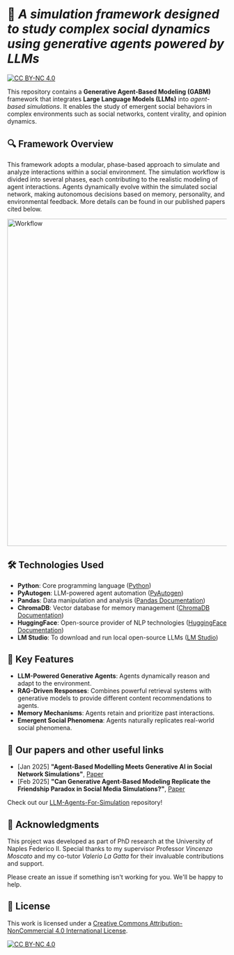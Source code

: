 # 🤖 *A simulation framework designed to study complex social dynamics using generative agents powered by LLMs*
[![CC BY-NC 4.0][cc-by-nc-shield]][cc-by-nc]

This repository contains a **Generative Agent-Based Modeling (GABM)** framework that integrates **Large Language Models (LLMs)** into *agent-based simulations*. It enables the study of emergent social behaviors in complex environments such as social networks, content virality, and opinion dynamics.

## 🔍 Framework Overview
This framework adopts a modular, phase-based approach to simulate and analyze interactions within a social environment. The simulation workflow is divided into several phases, each contributing to the realistic modeling of agent interactions. Agents dynamically evolve within the simulated social network, making autonomous decisions based on memory, personality, and environmental feedback. More details can be found in our published papers cited below.

<img src="https://github.com/user-attachments/assets/5a86c3b2-a872-4d9e-a33f-1a0dbffed032" alt="Workflow" width="750">

## 🛠 Technologies Used
- **Python**: Core programming language ([Python](https://www.python.org/))
- **PyAutogen**: LLM-powered agent automation ([PyAutogen](https://github.com/microsoft/autogen))
- **Pandas**: Data manipulation and analysis ([Pandas Documentation](https://pandas.pydata.org/))
- **ChromaDB**: Vector database for memory management ([ChromaDB Documentation](https://docs.trychroma.com/))
- **HuggingFace**: Open-source provider of NLP technologies ([HuggingFace Documentation](https://huggingface.co/docs))
- **LM Studio**: To download and run local open-source LLMs ([LM Studio](https://lmstudio.ai/))

## 🌟 Key Features
- **LLM-Powered Generative Agents**: Agents dynamically reason and adapt to the environment.
- **RAG-Driven Responses**: Combines powerful retrieval systems with generative models to provide different content recommendations to agents.
- **Memory Mechanisms**: Agents retain and prioritize past interactions.
- **Emergent Social Phenomena**: Agents naturally replicates real-world social phenomena. 

## 📰 Our papers and other useful links

* [Jan 2025] **"Agent-Based Modelling Meets Generative AI in Social Network Simulations"**, [Paper](https://link.springer.com/chapter/10.1007/978-3-031-78541-2_10)
* [Feb 2025] **"Can Generative Agent-Based Modeling Replicate the Friendship Paradox in Social Media Simulations?"**, [Paper](https://arxiv.org/abs/2502.05919)

Check out our [LLM-Agents-For-Simulation](https://github.com/giammy677dev/LLM-Agents-for-Simulation) repository!

## 🙏 Acknowledgments
This project was developed as part of PhD research at the University of Naples Federico II. Special thanks to my supervisor Professor *Vincenzo Moscato* and my co-tutor *Valerio La Gatta* for their invaluable contributions and support.

Please create an issue if something isn't working for you. We'll be happy to help.

## 📜 License

This work is licensed under a
[Creative Commons Attribution-NonCommercial 4.0 International License][cc-by-nc].

[![CC BY-NC 4.0][cc-by-nc-image]][cc-by-nc]

[cc-by-nc]: https://creativecommons.org/licenses/by-nc/4.0/
[cc-by-nc-image]: https://licensebuttons.net/l/by-nc/4.0/88x31.png
[cc-by-nc-shield]: https://img.shields.io/badge/License-CC%20BY--NC%204.0-lightgrey.svg
